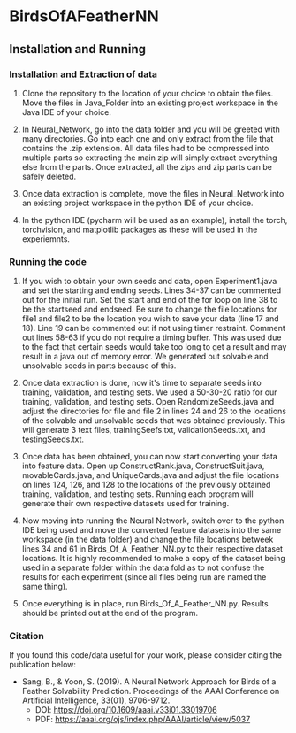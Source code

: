 # BirdsOfAFeatherNN

## Installation and Running

### Installation and Extraction of data
1. Clone the repository to the location of your choice to obtain the files. Move the files in Java_Folder into an existing project workspace in the Java IDE of your choice. 

2. In Neural_Network, go into the data folder and you will be greeted with many directories. Go into each one and only extract from the file that contains the .zip extension. All data files had to be compressed into multiple parts so extracting the main zip will simply extract everything else from the parts. Once extracted,  all the zips and zip parts can be safely deleted.

3. Once data extraction is complete, move the files in Neural_Network into an existing project workspace in the python IDE of your choice.

4. In the python IDE (pycharm will be used as an example), install the torch, torchvision, and matplotlib packages as these will be used in the experiemnts.

### Running the code
1. If you wish to obtain your own seeds and data, open Experiment1.java and set the starting and ending seeds. Lines 34-37 can be commented out for the initial run. Set the start and end of the for loop on line 38 to be the startseed and endseed. Be sure to change the file locations for file1 and file2 to be the location you wish to save your data (line 17 and 18). Line 19 can be commented out if not using timer restraint. Comment out lines 58-63 if you do not require a timing buffer. This was used due to the fact that certain seeds would take too long to get a result and may result in a java out of memory error. We generated out solvable and unsolvable seeds in parts because of this. 

2. Once data extraction is done, now it's time to separate seeds into training, validation, and testing sets. We used a 50-30-20 ratio for our training, validation, and testing sets. Open RandomizeSeeds.java and adjust the directories for file and file 2 in lines 24 and 26 to the locations of the solvable and unsolvable seeds that was obtained previously. This will generate 3 text files, trainingSeefs.txt, validationSeeds.txt, and testingSeeds.txt.

3. Once data has been obtained, you can now start converting your data into feature data. Open up ConstructRank.java, ConstructSuit.java, movableCards.java, and UniqueCards.java and adjust the file locations on lines 124, 126, and 128 to the locations of the previously obtained training, validation, and testing sets. Running each program will generate their own respective datasets used for training.

4. Now moving into running the Neural Network, switch over to the python IDE being used and move the converted feature datasets into the same workspace (in the data folder) and change the file locations betweek lines 34 and 61 in Birds_Of_A_Feather_NN.py to their respective dataset locations. It is highly recommended to make a copy of the dataset being used in a separate folder within the data fold as to not confuse the results for each experiment (since all files being run are named the same thing).

5. Once everything is in place, run Birds_Of_A_Feather_NN.py. Results should be printed out at the end of the program.

### Citation
If you found this code/data useful for your work, please consider citing the publication below:

- Sang, B., & Yoon, S. (2019). A Neural Network Approach for Birds of a Feather Solvability Prediction. Proceedings of the AAAI Conference on Artificial Intelligence, 33(01), 9706-9712. 
  - DOI: https://doi.org/10.1609/aaai.v33i01.33019706 
  - PDF: https://aaai.org/ojs/index.php/AAAI/article/view/5037
